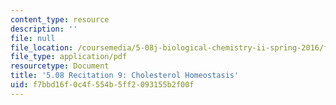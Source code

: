 ```yaml
---
content_type: resource
description: ''
file: null
file_location: /coursemedia/5-08j-biological-chemistry-ii-spring-2016/f7bbd16f0c4f554b5ff2093155b2f00f_MIT5_08jS16r9.pdf
file_type: application/pdf
resourcetype: Document
title: '5.08 Recitation 9: Cholesterol Homeostasis'
uid: f7bbd16f-0c4f-554b-5ff2-093155b2f00f
---
```

